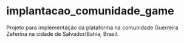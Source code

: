 # implantacao_comunidade_game
Projeto para implementação da plataforma na comunidade Guerreira Zeferina na cidade de Salvador/Bahia, Brasil.
